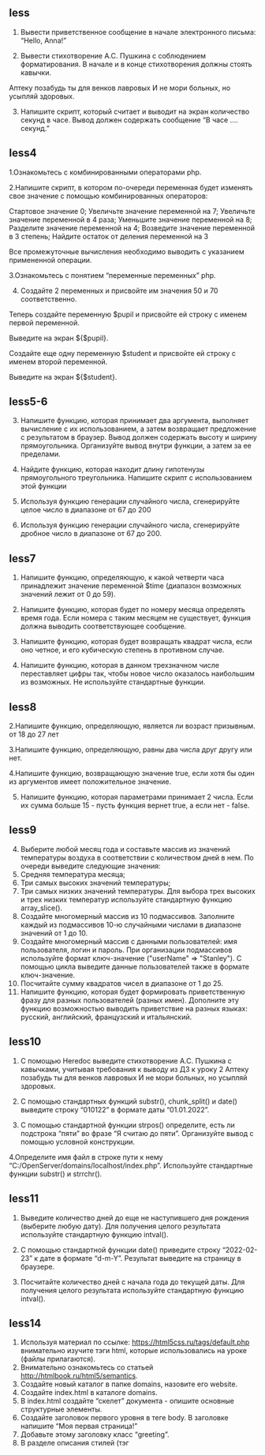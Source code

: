 ## less
1. Вывести приветственное сообщение в начале электронного письма: “Hello, Anna!”

2. Вывести стихотворение А.С. Пушкина с соблюдением форматирования. В начале и в конце стихотворения должны стоять кавычки.

  Аптеку позабудь ты для венков лавровых
  И не мори больных, но усыпляй здоровых.

3. Напишите скрипт, который считает и выводит на экран количество секунд в часе.
Вывод должен содержать сообщение “В часе …. секунд.”

## less4
1.Ознакомьтесь с комбинированными операторами php.

2.Напишите скрипт, в котором по-очереди переменная будет
изменять свое значение с помощью комбинированных
операторов:

Стартовое значение 0;
Увеличьте значение переменной на 7;
Увеличьте значение переменной в 4 раза;
Уменьшите значение переменной на 8;
Разделите значение переменной на 4;
Возведите значение переменной в 3 степень;
Найдите остаток от деления переменной на 3
 
Все промежуточные вычисления необходимо выводить с указанием
примененной операции.

3.Ознакомьтесь с понятием “переменные переменных” php.

4. Создайте 2 переменных и присвойте им значения 50 и 70
соответственно.

Теперь создайте переменную $pupil и присвойте ей строку с именем первой переменной.

Выведите на экран ${$pupil}.

Создайте еще одну переменную $student и присвойте ей строку с именем второй переменной.

Выведите на экран ${$student}.

## less5-6
3. Напишите функцию, которая принимает два аргумента, выполняет вычисление с их использованием, а затем возвращает 
предложение с результатом в браузер. Вывод должен содержать высоту и ширину прямоугольника. Организуйте вывод внутри функции, а затем 
за ее пределами.

4. Найдите функцию, которая находит длину гипотенузы прямоугольного треугольника. Напишите скрипт с использованием этой функции

5. Используя функцию генерации случайного числа, сгенерируйте целое число в диапазоне от 67 до 200

6. Используя функцию генерации случайного числа, сгенерируйте дробное число в диапазоне от 67 до 200.

## less7
1. Напишите функцию, определяющую, к какой четверти часа принадлежит значение переменной $time 
(диапазон возможных значений лежит от 0 до 59).

2. Напишите функцию, которая будет по номеру месяца определять время года. Если номера с таким месяцем не существует, 
функция должна выводить соответствующее сообщение.

3. Напишите функцию, которая будет возвращать квадрат числа, если оно четное, и его кубическую степень в противном случае.

4. Напишите функцию, которая в данном трехзначном числе переставляет цифры так, чтобы новое число оказалось наибольшим из возможных. 
Не используйте стандартные функции.

## less8
2.Напишите функцию, определяющую, является ли возраст призывным. от 18 до 27 лет

3.Напишите функцию, определяющую, равны два числа друг другу или нет.

4.Напишите функцию, возвращающую значение true, если хотя бы один из аргументов имеет положительное значение.

5. Напишите функцию, которая параметрами принимает 2 числа. Если их сумма больше 15 - пусть функция вернет true, а если нет - false.

## less9
4. Выберите любой месяц года и составьте массив из значений температуры воздуха в соответствии с количеством дней в нем.
По очереди выведите следующие значения:
5. Средняя температура месяца;
6. Три самых высоких значений температуры;
7. Три самых низких значений температуры.
Для выбора трех высоких и трех низких температур используйте стандартную функцию array_slice().
8. Создайте многомерный массив из 10 подмассивов. 
Заполните каждый из подмассивов 10-ю случайными числами в диапазоне значений от 1 до 10.
9. Создайте многомерный массив с данными пользователей: имя пользователя, логин и пароль. 
При организации подмассивов используйте формат ключ-значение ("userName" => "Stanley"). 
С помощью цикла выведите данные пользователей также в формате ключ-значение.
10. Посчитайте сумму квадратов чисел в диапазоне от 1 до 25.
11. Напишите функцию, которая будет формировать приветственную фразу для разных пользователей (разных имен). 
Дополните эту функцию возможностью выводить приветствие на разных языках: русский, английский, французский и итальянский.

## less10
1. С помощью Heredoc выведите стихотворение А.С. Пушкина с кавычками, учитывая требования к выводу из ДЗ к уроку 2
Аптеку позабудь ты для венков лавровых
И не мори больных, но усыпляй здоровых.

2. С помощью стандартных функций substr(), chunk_split() и date() выведите строку “010122” в формате даты “01.01.2022”.

3. С помощью стандартной функции strpos() определите, есть ли подстрока “пяти” во фразе “Я считаю до пяти”. Организуйте вывод с помощью условной конструкции.
 
4.Определите имя файл в строке пути к нему “C:/OpenServer/domains/localhost/index.php”. Используйте стандартные функции substr() и strrchr().

## less11
1. Выведите количество дней до еще не наступившего дня рождения (выберите любую дату). Для получения целого результата используйте стандартную функцию intval().

2. С помощью стандартной функции date() приведите строку “2022-02-23” к дате в формате “d-m-Y”. Результат выведите на страницу в браузере.

3. Посчитайте количество дней с начала года до текущей даты. Для получения целого результата используйте стандартную функцию intval().

## less14
1. Используя материал по ссылке: https://html5css.ru/tags/default.php внимательно изучите тэги html, которые использовались на уроке (файлы прилагаются).
2. Внимательно ознакомьтесь со статьей http://htmlbook.ru/html5/semantics.
3. Создайте новый каталог в папке domains, назовите его website.
4. Создайте index.html в каталоге domains.
5. В index.html создайте “скелет” документа - опишите основные структурные элементы.
6. Создайте заголовок первого уровня в теге body. В заголовке напишите “Моя первая страница!”
7. Добавьте этому заголовку класс “greeting”.
8. В разделе описания стилей (тэг <style>) создайте селектор для тэга <body>. Опишите в нем стили: шрифт Arial, размер шрифта 14px, цвет black, межстрочный отступ 1.5 (названия свойств легко находятся в справочнике).
9. В этом же разделе создайте селектор для класса “greeting”.  Установите следующие значения свойств в нем: размер шрифта 36px, цвет #16171c, межстрочный отступ 1.2, все буквы заглавные.
10. После приветствия создайте элемент “абзац”. Воспользуйтесь сайтом-генератором случайного текста https://ru.lipsum.com/  или придумайте свой текст и разместите его в абзаце.
11. Затем создайте заголовок второго уровня. Напишите в нем текст “Она еще очень простая”. Установите ему класс “secondLevel”.
12. Определите следующие стили для нового класса: размер шрифта 30px, межстрочный отступ 1.2, подчеркивание текста.
13. Под заголовком разместите ненумерованный список с 6 пунктами. В каждом пункте напишите немного текста по своему усмотрению. Установите списку класс “list”.
14. Для класса list в разделе стилей установите следующие атрибуты: размер шрифта 20px, все буквы наклонные, стиль маркеров square.
15. Создайте таблицу из 5 строк и 5 столбцов. Установите таблице класс “table”.
16. Для первой строки используйте тэг ‘thead’. Столбцы в ней обозначьте тэгами “th”.
17. Для последней строки используйте тэг “tfoot”, а для остальных строк - “tbody”.
18. Заполните заголовок таблицы названиями столбцов: №, ФИО, E-mail, Пол, Год рождения.
19. Заполните таблицу произвольными данными.
20. Объедините все столбцы в последней строке таблицы. Напишите в ней “Итого: (количество строк)”.
21. В разделе описания стилей установите для элементов .table td (все столбцы td в таблице с классом table) и .table th (все столбцы th в таблице с классом table) значения атрибутов: граница - сплошная линия толщиной в 1px черного цвета, внутренний отступ сверху и снизу - 5px, слева и справа - 10px.
22. Для всей таблицы установите ширину 700px (используйте класс, но не тэг).
23. Для первой и последней строк таблицы установите цвет фона на свое усмотрение.
24. Ориентируйте текст последней строки таблицы по правому краю.
25. Выделите созданные стили и перенесите их в новый документ style.css. Удалите их из файла index.html. Подключите файл стилей к своей странице.

## less16
  
1. При помощи заголовка h1 вывести приветствие “Привет новый пользователь!”   при помощи php скрипта используя команду echo
  
2. Выведите текущую дату, использовать заголовок h3

3. При помощи многомерного php массива  вам необходимо заполнить таблицу следующими данными:Антонов Игорь Владимирович, helloworld@mail.ru, муж, 1986Иванова Кристина Викторовна, helloworld@mail.ru, жен, 1972Борисов Максим Анатольевич, helloworld@mail.ru, муж, 1989Для заголовков таблицы используйте следующие данные: No,  ФИО, E -mail, Пол, Год рождения
  
4. При помощи php  скрипта нарисуйте тело таблиц, для этого вам может  понадобится тег tbody и два вложенных цикла, и две переменные задающие начальный  размер таблицы

## less17
